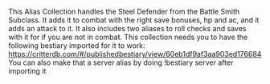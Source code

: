 This Alias Collection handles the Steel Defender from the Battle Smith Subclass. It adds it to combat with the right save bonuses, hp and ac, and it adds an attack to it. It also includes two aliases to roll checks and saves with it for if you are not in combat. 
This collection needs you to have the following bestiary imported for it to work: 
https://critterdb.com/#/publishedbestiary/view/60eb1df9af3aa903ed176684 
You can also make that a server alias by doing !bestiary server after importing it
